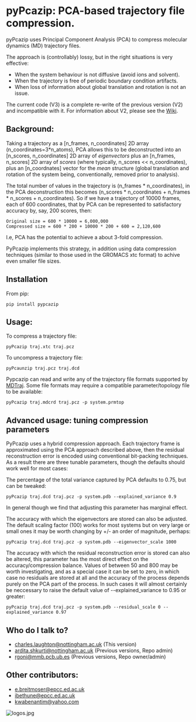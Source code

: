 # pyPcazip: PCA-based trajectory file compression. #


pyPcazip uses Principal Component Analysis (PCA) to compress molecular dynamics (MD) trajectory files.

The approach is (controllably) lossy, but in the right situations is very effective:

* When the system behaviour is not diffusive (avoid ions and solvent).
* When the trajectory is free of periodic boundary condition artifacts.
* When loss of information about global translation and rotation is not an issue.

The current code (V3) is a complete re-write of the previous version (V2) and incompatible with it. For information about V2,
please see the [Wiki](https://bitbucket.org/ramonbsc/pypcazip/wiki/Home).

## Background:

Taking a trajectory as a \[n_frames, n_coordinates] 2D array (n_coordinates=3\*n_atoms), PCA allows this to be
deconstructed into an \[n_scores, n_coordinates] 2D array of *eigenvectors* plus an \[n_frames, n_scores] 2D 
array of *scores* (where typically, n_scores << n_coordinates), plus an \[n_coordnates] vector for the *mean* structure (global translation and rotation of the system
being, conventionally, removed prior to analysis).

The total number of values in the trajectory is (n_frames * n_coordinates), in the PCA deconstruction this becomes
(n_scores * n_coordinates + n_frames * n_scores + n_coordinates). So if we have a trajectory of 10000 frames, 
each of 600 coordinates, that by PCA can be represented to satisfactory accuracy by, say, 200 scores, then:

    Original size = 600 * 10000 = 6,000,000
    Compressed size = 600 * 200 + 10000 * 200 + 600 = 2,120,600

I.e, PCA has the potential to achieve a about 3-fold compression.

PyPcazip implements this strategy, in addition using data compression techniques (similar to those used in the GROMACS xtc
format) to achive even smaller file sizes.


## Installation

From pip:

    pip install pypcazip
	
## Usage:

To compress a trajectory file:

    pyPcazip traj.xtc traj.pcz
	
To uncompress a trajectory file:

    pyPcaunzip traj.pcz traj.dcd
	
Pypcazip can read and write any of the trajectory file formats supported by [MDTraj](http://mdtraj.org). 
Some file formats may require a compatible parameter/topology file to be available:

    pyPcazip traj.mdcrd traj.pcz -p system.prmtop
	
## Advanced usage: tuning compression parameters

PyPcazip uses a hybrid compression approach. Each trajectory frame is approximated using the PCA approach described above, then the residual reconstruction error is encoded using conventional bit-packing techniques.
As a result there are three tunable parameters, though the defaults should work
well for most cases:

The percentage of the total variance captured by PCA defaults to 0.75, but can be tweaked:

    pyPcazip traj.dcd traj.pcz -p system.pdb --explained_variance 0.9

In general though we find that adjusting this parameter has marginal effect.

The accuracy with which the eigenvectors are stored can also be adjusted. The default scaling factor (100) works for most systems but on very large or small ones it may be worth changing by +/- an order of magnitude, perhaps:

    pyPcazip traj.dcd traj.pcz -p system.pdb --eigenvector_scale 1000

The accuracy with which the residual reconstruction error is stored can also be altered, this parameter has the most direct effect on the accuracy/compression balance. Values of between 50 and 800 may be worth investigating, and as a special case it can be set to zero, in which case no residuals are stored at all and the accuracy of the process depends purely on the PCA part of the process. In such cases it will almost certainly be neccessary to raise the default value of --explained_variance to 0.95 or greater:

    pyPcazip traj.dcd traj.pcz -p system.pdb --residual_scale 0 --explained_variance 0.97
 


## Who do I talk to? ##

* charles.laughton@nottingham.ac.uk (This version)
* ardita.shkurti@nottingham.ac.uk (Previous versions, Repo admin)
* rgoni@mmb.pcb.ub.es (Previous versions, Repo owner/admin)

## Other contributors: ##

* e.breitmoser@epcc.ed.ac.uk
* ibethune@epcc.ed.ac.uk
* kwabenantim@yahoo.com

![logos.jpg](https://bitbucket.org/repo/XRMEjz/images/965878357-logos.jpg)
